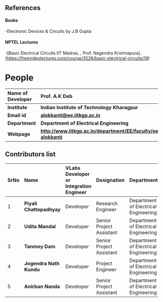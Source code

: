 ## References
#### Books
-Electronic Devices & Circuits by J.B Gupta


#### NPTEL Lectures
-[Basic Electrical Circuits
IIT Madras, , Prof. Nagendra Krishnapura].(https://freevideolectures.com/course/3526/basic-electrical-circuits/19)

# People

<b>Name of Developer | <b> **Prof. A.K Deb**
:--|:--|
<b> Institute | <b>  **Indian Institute of Technology Kharagpur**
<b> Email id|     <b>  **alokkanti@ee.iitkgp.ac.in**
<b> Department |  **Department of Electrical Engineering**
<b>Webpage| <b> http://www.iitkgp.ac.in/department/EE/faculty/ee-alokkanti


## Contributors list

SrNo | Name | VLabs Developer or Integration Engineer | Designation | Department| Institute
:--|:--|:--|:--|:--|:--|
1 | **Piyali Chattopadhyay** | Developer | Research Engineer | Department of Electrical Engineering | IIT Kharagpur | 
2 | **Udita Mandal** | Developer | Senior Project Assistant | Department of Electrical Engineering | IIT Kharagpur | 
3 | **Tanmoy Dam** | Developer | Senior Project Assistant | Department of Electrical Engineering | IIT Kharagpur |
4 | **Jogendra Nath Kundu** | Developer | Project Engineer | Department of Electrical Engineering | IIT Kharagpur |
5 | **Anirban Nanda** | Developer | Senior Project Assistant | Department of Electrical Engineering | IIT Kharagpur | 
